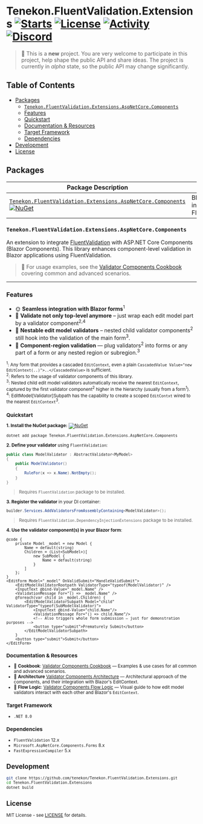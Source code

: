 <!-- omit from toc -->
# Tenekon.FluentValidation.Extensions [![Starts](https://img.shields.io/github/stars/tenekon/Tenekon.FluentValidation.Extensions)](https://github.com/tenekon/Tenekon.FluentValidation.Extensions/stargazers) [![License](https://img.shields.io/github/license/tenekon/Tenekon.FluentValidation.Extensions)](https://github.com/tenekon/Tenekon.FluentValidation.Extensions/blob/main/LICENSE) [![Activity](https://img.shields.io/github/last-commit/tenekon/Tenekon.FluentValidation.Extensions)](https://github.com/tenekon/Tenekon.FluentValidation.Extensions/commits/main/) [![Discord](https://img.shields.io/discord/1288602831095468157?label=tenekon%20community)](https://discord.gg/VCa8ePSAqD)

> :construction: This is a **new** project. You are very welcome to participate in this project, help shape the public API and share ideas. The project is currently in _alpha_ state, so the public API may change significantly.

<!-- omit from toc -->
## Table of Contents

- [Packages](#packages)
  - [`Tenekon.FluentValidation.Extensions.AspNetCore.Components`](#tenekonfluentvalidationextensionsaspnetcorecomponents)
  - [Features](#features)
  - [Quickstart](#quickstart)
  - [Documentation \& Resources](#documentation--resources)
  - [Target Framework](#target-framework)
  - [Dependencies](#dependencies)
- [Development](#development)
- [License](#license)

## Packages

| Package Description                                                                                                                                                                                                                                                                                                                                        |                                         |
| ---------------------------------------------------------------------------------------------------------------------------------------------------------------------------------------------------------------------------------------------------------------------------------------------------------------------------------------------------------- | --------------------------------------- |
| [`Tenekon.FluentValidation.Extensions.AspNetCore.Components`](https://www.nuget.org/packages/Tenekon.FluentValidation.Extensions.AspNetCore.Components)<br/>[![NuGet](https://img.shields.io/nuget/v/Tenekon.FluentValidation.Extensions.AspNetCore.Components)](https://www.nuget.org/packages/Tenekon.FluentValidation.Extensions.AspNetCore.Components) | Blazor integration for FluentValidation |

### `Tenekon.FluentValidation.Extensions.AspNetCore.Components`

An extension to integrate [FluentValidation](https://fluentvalidation.net/) with ASP.NET Core Components (Blazor Components). This
library enhances component-level validation in Blazor applications using FluentValidation.

> :open_book: For usage examples, see the [Validator Components Cookbook](src/Tenekon.FluentValidation.Extensions.AspNetCore.Components/COOKBOOK.md) covering common and advanced scenarios.

---

### Features

- :sun_with_face: **Seamless integration with Blazor forms**<sup>1</sup>
- :jigsaw: **Validate not only top-level anymore** – just wrap each edit model part by a validator component<sup>2,4</sup>
- :jigsaw: **Nestable edit model validators** – nested child validator components<sup>2</sup> still hook into the validation of the main form<sup>3</sup>.
- :electric_plug: **Component-region validation** — plug validators<sup>2</sup> into forms or any part of a form or any nested region or subregion.<sup>3</sup>

<small><sup>1</sup>: Any form that provides a cascaded `EditContext`, even a plain `CascadedValue Value="new EditContext(..)">..</CascadedValue>` is sufficient.</small><br/>
<small><sup>2</sup>: Refers to the usage of validator components of this library.</small><br/>
<small><sup>3</sup>: Nested child edit model validators automatically receive the nearest `EditContext`, captured by the first validator component<sup>2</sup> higher in the hierarchy (usually from a form<sup>1</sup>).</small><br/>
<small><sup>4</sup>: EditModel[Validator]Subpath has the capability to create a scoped `EditContxt` wired to the nearest `EditContext`<sup>3</sup>.

### Quickstart

**1\. Install the NuGet package:** [![NuGet](https://img.shields.io/nuget/v/Tenekon.FluentValidation.Extensions.AspNetCore.Components?label=Tenekon.FluentValidation.Extensions.AspNetCore.Components)](https://www.nuget.org/packages/Tenekon.FluentValidation.Extensions.AspNetCore.Components)

```bash
dotnet add package Tenekon.FluentValidation.Extensions.AspNetCore.Components
```

**2\. Define your validator** using `FluentValidation`:

```csharp
public class ModelValidator : AbstractValidator<MyModel>
{
    public ModelValidator()
    {
        RuleFor(x => x.Name).NotEmpty();
    }
}
```

> Requires `FluentValidation` package to be installed.

**3\. Register the validator** in your DI container:

```csharp
builder.Services.AddValidatorsFromAssemblyContaining<ModelValidator>();
```

> Requires `FluentValidation.DependencyInjectionExtensions` package to be installed.

**4\. Use the validator component(s) in your Blazor form**:

```razor
@code {
    private Model _model = new Model {
        Name = default(string)
        Children = (List<SubModel>)[
            new SubModel {
                Name = default(string)
            }
        ]
    };
}
<EditForm Model="_model" OnValidSubmit="HandleValidSubmit">
    <EditModelValidatorRootpath ValidatorType="typeof(ModelValidator)" />
    <InputText @bind-Value="_model.Name" />
    <ValidationMessage For="() => _model.Name" />
    @foreach(var child in _model.Children) {
        <EditModelValidatorSubpath Model="child" ValidatorType="typeof(SubModelValidator)">
            <InputText @bind-Value="child.Name"/>
            <ValidationMessage For="() => child.Name"/>
            <!-- Also triggers whole form submission — just for demonstration purposes -->
            <button type="submit">Prematurely Submit</button>
        </EditModelValidatorSubpath>
    }
    <button type="submit">Submit</button>
</EditForm>
```

### Documentation & Resources

- :open_book: **Cookbook**: [Validator Components Cookbook](src/Tenekon.FluentValidation.Extensions.AspNetCore.Components/COOKBOOK.md) —
  Examples & use cases for all common and advanced scenarios.
- :bricks: **Architecture** [Validator Components Architecture](src/Tenekon.FluentValidation.Extensions.AspNetCore.Components/ARCHITECTURE.md) — Architectural approach of the components, and their integration with Blazor's EditContext.
- :microscope: **Flow Logic**: [Validator Components Flow Logic](src/Tenekon.FluentValidation.Extensions.AspNetCore.Components/FLOWLOGIC.md) — Visual guide to
  how edit model validators interact with each other and Blazor's `EditContext`.

### Target Framework

* `.NET 8.0`

### Dependencies

* `FluentValidation` 12.x
* `Microsoft.AspNetCore.Components.Forms` 8.x
* `FastExpressionCompiler` 5.x

## Development

```bash
git clone https://github.com/tenekon/Tenekon.FluentValidation.Extensions.git
cd Tenekon.FluentValidation.Extensions
dotnet build
```

## License

MIT License - see [LICENSE](LICENSE) for details.
